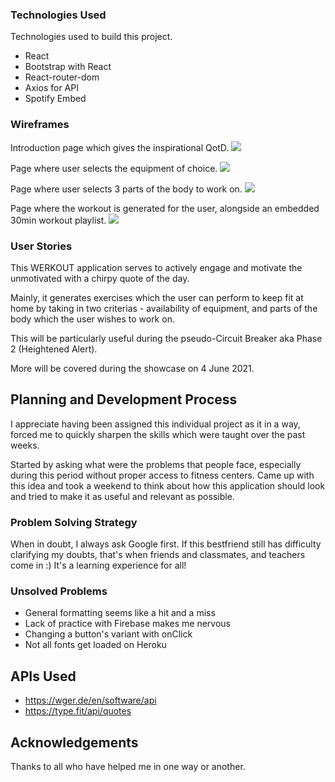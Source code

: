 ### Technologies Used

Technologies used to build this project.

- React
- Bootstrap with React
- React-router-dom
- Axios for API
- Spotify Embed

### Wireframes

Introduction page which gives the inspirational QotD.
<img src="https://lh3.googleusercontent.com/G4BcsuW5DQq6evb5UxCwZVgeW59N7vDDd2Yx9GVQKfwf7EeeSWZdYn7aHhXhWEZ4ITEn8DfLTmFELaD8TxgN5NNzaqT_w7XEmHDuMNvkspyQh3DdoqztW1l9CS8VojrL7Goc_TPBnaaYhaZga6wELjeB4IpEmJ0L2ZGb2boFu-oY-RoR4mSeo39PQjyqK4QlL-zrQL3bFZZCGX8LLZAxukzFmFrSJR04k-rIwqEIrsRmW89Sd13V-Ucxjm-yPcXm-RkWOXW78cEWQ4AR6CnwI-VbED8wZIfRvinlaSIz7h1sdB3F8o99zM21b8P6-30SMa0QvPaI4LiPYpgHnGnC4au0e-l7LXhcDngB2k3BYr5TGWA69ByxD6Mz97JiwQ0rYhi9rAzWsKXgGm86UX4W8X1XMAXxvwGPNvrlHAsLOaCIrhkdIMOx5Pt-GDXT1AxDaN4T-sIMGkT2DEbbG00F-jsPeKE1V3JMTO9PmlvIUHKUI89F7IdlsP4PTTRxGwZZ3X2rdiyvNmZc_cKGjifEn3Efrjo8VGlLE33pEW6iQtTeRA92qEJtGmMNHqcFEXeezKJOI7lBwJJNETuT9YRQWsHG7p-7WBQPpHPdDGQxpxHm-RAtNyhdo6iqG7dvnr-w9EsNhZirEe8ajbk06Dlgt8mdCZnwW3Fic71yjBCf8ppOcNfTPg3Et8F_he8uIhycXobbi9018hI7QxhRYCIQORdGsQ=w2452-h1532-no?authuser=0">

Page where user selects the equipment of choice.
<img src="https://lh3.googleusercontent.com/g8aaKy0fvXF_SCnVq0-XMdxhGMFsZoEXI7WAianELxvTMYDAvjt-l_oIaF6kr-8rv-ysnGlhSUFpB3FGq8oH5KKarKlQTq3hkGlh0DMm94HW5Px5XhSHNeTIHOGAE0M1thDpoGLe1KemMnuakhcOQQfaK6nEi2dvez70W6Uilz5TzSbqw6Vl-FrpOvbsIZ-4vqmHaxpd3e7KkB2SbTFGO0iQIGCnkRUa2_BD-iJOsqiSaR2eMoogIK7hj2X-BYjHOnh3wHVqgFjAuv_9-7FIJ31-j4vCYag8KhT8NR0bZQkkyfI7WhrGlpzTChOWgkeGiIFPfd5W-Aju2JK-W3BcqilgAv61R6pCqIkJBB9CDeEye9fhx15s-bPP94Qz_nG9bZST56IBGusmh5lKx8P9pghlQKOJM704zo3q38nndZIm55hzS6hjncQ1bjjk2u0hS647ZklSnMODaJZoG-QxkmHKnJWPuug1S-0wVywKxKWwZi2H7-CbDGoHtKfP7N2WUQy-a1yn8G7y2l1Ye7mwHFSjjqSDp-94DoJtaangxJOb-KYa-65tM4zw7IpnYtrxIbIXz6hWUFRtwCKBY6G8Kmlzb5ySBTAofRCrvUwla-f78NyElp5dN0bpV6ywaEL_xAMiW0Nf7CcfuUDqgozE6qm-EbsRXeZNZmkJ1Z7y9oS0Ltf0HmGhU9S9UCNclMVx146DU36SDZLFfsODdX4IjoO05Q=w2452-h1532-no?authuser=0">

Page where user selects 3 parts of the body to work on.
<img src="https://lh3.googleusercontent.com/YwnQCMqqQMk7d9NNI6wE5UKxkOmbOjpYsT7bfiZahqCeAXYpFDEcj0MTBGzg4TnDzaLvFTJpebqj-eOMfpLDPtcyaLkkL3NWKpmVht4zZ1HumQ5-R5XrUowwdVFqi8E9e44NU-E1Awjv-oj8pN2VzRE8S3oTDf9tJAsKSVkIpD1avT9HFZr-vphbBtGQYhaxJCjWlAT453egk5In-z9WUaMweGndLPtZgFgtd__Art35pYZfEDDvF3SaeAvYgEH50-8pFFFwRJ0nHayvFZCaAgUtbsX7MZobMd7wRcTAa_0z2a--eQVOnkD_mZhCAyyLIW5Ib-LPQ9vFnV4YOkO2F3E7HDDVCMuOfTyMp_C2eQssSWGtLbxffnaiwMp0f4TGcjP0O2lDat8LjX_QrYwKYTkbOAkXJbAgBud4NjisQFWjM56ZCCaDIOiwdLthCkchAr9jGTL-5vtZ6_gcMoxasYcqHHc3aaqXm9M-5SaiE4-8qitHlTdd7JhoDGn_Eklyqwe2Nh90bK2sQMuXizbS6fub55XgeAwK_DL2etjclmzGWaDmjagEyLeVVufwh0Xpd_-PMm_PCHTSkeDp57g5fpPwEZovecliCGyaCZVQWU5e4mjMctYZ7Gi0hR7pqsJiJtKBMHU0dfHvFyp2h8AMuP33BIYvUYAYwcxNSUlz749PIfZp4aHeSn9ktHzx31rRKnWcXjFX2uR3gi5arIwUqGQJgw=w2452-h1532-no?authuser=0">

Page where the workout is generated for the user, alongside an embedded 30min workout playlist.
<img src="https://lh3.googleusercontent.com/4Ln3LUg_BD_2o691HyLIeYjXXlSaFwJHofiZE0rwFKfgmbPE1HPzMM7L4Wm-vHmtP3djgxeKfbrP8pZENeTH5QAVqObkQdYgylANaw9q_xWHwIuCK-10grbxfXA92gER0PEyVVTJGfUDOLNCg8Dt3R9E3b8G5ulFs_BOntlFiJTGEnXYRcaoVABcrpt21G84ZjCep1B57lik4UyaqFfaO-o7OSIF6A5fG8hxOww0tuuI7N_sUCKxARmDAB1xu-M96vW5EU7i9wU4E-VUyFMEEVn0_JBn4kjYVWGNi4k16-Wr2ALkF2GQ8yXZh5kWdehr0FtNrnsQ3YX7x9XLZ4zegBaiqTMnQEsnHpuOP3LWZEYOWJ4mjcBqZrL4CxSFQDiSBQDfKHAKKA3SLZuTNEOJ1y0iZB0_jQiuzgQZTY-N14ISQUQHbM6DKbATE3tw0neTucpFBEVRfO1kqsdGqkNIgCVI1QOtilxY1aEPGL40YFrOhX6DVVfiI3glPX5SfVrtgcLk6vwlyJ3RBoLCF9lSLM_9MI19oE4OW4prYK_DkkMVyAB15FJD_OSNZMiFdmFSFYrvQbfEaEVjLbEagw8rXqB84uWSyB8QWVoehGrpV4QlFUgT07pJBmHhoYxGYQD-pr24xfkTplZcdrSYLKs6TZVyOTME5__4LKXcBcOMBdGhd3RWibeVU9sRsKEQEGS3ekMjkLr5IpHJ3ERLs7W8SUNeMw=w2452-h1532-no?authuser=0">

### User Stories

This WERKOUT application serves to actively engage and motivate the unmotivated with a chirpy quote of the day.

Mainly, it generates exercises which the user can perform to keep fit at home by taking in two criterias - availability of equipment, and parts of the body which the user wishes to work on.

This will be particularly useful during the pseudo-Circuit Breaker aka Phase 2 (Heightened Alert).

More will be covered during the showcase on 4 June 2021.

## Planning and Development Process

I appreciate having been assigned this individual project as it in a way, forced me to quickly sharpen the skills which were taught over the past weeks.

Started by asking what were the problems that people face, especially during this period without proper access to fitness centers. Came up with this idea and took a weekend to think about how this application should look and tried to make it as useful and relevant as possible.

### Problem Solving Strategy

When in doubt, I always ask Google first. If this bestfriend still has difficulty clarifying my doubts, that's when friends and classmates, and teachers come in :) It's a learning experience for all!

### Unsolved Problems

- General formatting seems like a hit and a miss
- Lack of practice with Firebase makes me nervous
- Changing a button's variant with onClick
- Not all fonts get loaded on Heroku

## APIs Used
- https://wger.de/en/software/api
- https://type.fit/api/quotes

## Acknowledgements
Thanks to all who have helped me in one way or another.
